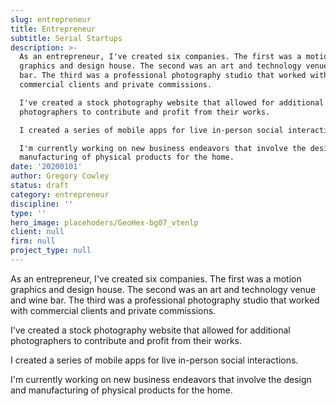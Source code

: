 ```yaml
---
slug: entrepreneur
title: Entrepreneur
subtitle: Serial Startups
description: >-
  As an entrepreneur, I've created six companies. The first was a motion
  graphics and design house. The second was an art and technology venue and wine
  bar. The third was a professional photography studio that worked with
  commercial clients and private commissions.

  I've created a stock photography website that allowed for additional
  photographers to contribute and profit from their works.

  I created a series of mobile apps for live in-person social interactions.

  I'm currently working on new business endeavors that involve the design and
  manufacturing of physical products for the home.
date: '20200101'
author: Gregory Cowley
status: draft
category: entrepreneur
discipline: ''
type: ''
hero_image: placehoders/GeoHex-bg07_vtenlp
client: null
firm: null
project_type: null
---
```

As an entrepreneur, I've created six companies. The first was a motion graphics and design house. The second was an art and technology venue and wine bar. The third was a professional photography studio that worked with commercial clients and private commissions.

I've created a stock photography website that allowed for additional photographers to contribute and profit from their works.

I created a series of mobile apps for live in-person social interactions.

I'm currently working on new business endeavors that involve the design and manufacturing of physical products for the home.
